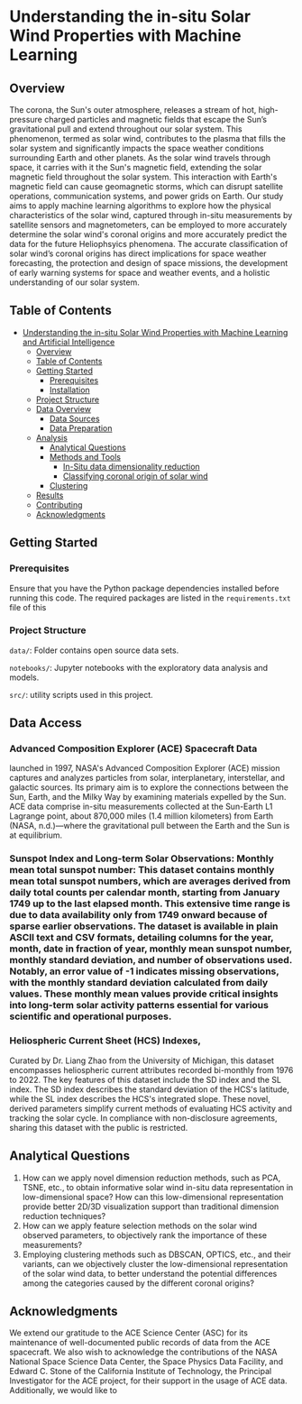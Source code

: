 # Understanding the in-situ Solar Wind Properties with Machine Learning

## Overview

The corona, the Sun's outer atmosphere, releases a stream of hot, high-pressure charged particles and magnetic fields that escape the Sun’s gravitational pull and extend throughout our solar system. This phenomenon, termed as solar wind, contributes to the plasma that fills the solar system and significantly impacts the space weather conditions surrounding Earth and other planets. As the solar wind travels through space, it carries with it the Sun's magnetic field, extending the solar magnetic field throughout the solar system. This interaction with Earth's magnetic field can cause geomagnetic storms, which can disrupt satellite operations, communication systems, and power grids on Earth. Our study aims to apply machine learning algorithms to explore how the physical characteristics of the solar wind, captured through in-situ measurements by satellite sensors and magnetometers, can be employed to more accurately determine the solar wind's coronal origins and more accurately predict the data for the future Heliophsyics phenomena. The accurate classification of solar wind’s coronal origins has direct implications for space weather forecasting, the protection and design of space missions, the development of early warning systems for space and weather events, and a holistic understanding of our solar system.

## Table of Contents

- [Understanding the in-situ Solar Wind Properties with Machine Learning and Artificial Intelligence](#understanding-the-in-situ-solar-wind-properties-with-machine-learning-and-artificial-intelligence)
  - [Overview](#overview)
  - [Table of Contents](#table-of-contents)
  - [Getting Started](#getting-started)
    - [Prerequisites](#prerequisites)
    - [Installation](#installation)
  - [Project Structure](#project-structure)
  - [Data Overview](#data-overview)
    - [Data Sources](#data-sources)
    - [Data Preparation](#data-preparation)
  - [Analysis](#analysis)
    - [Analytical Questions](#analytical-questions)
    - [Methods and Tools](#methods-and-tools)
      - [In-Situ data dimensionality reduction](#in-situ-data-dimensionality-reduction)
      - [Classifying coronal origin of solar wind](#classifying-coronal-origin-of-solar-wind)
    - [Clustering](#clustering)
  - [Results](#results)
  - [Contributing](#contributing)
  - [Acknowledgments](#acknowledgments)

## Getting Started

### Prerequisites

Ensure that you have the Python package dependencies installed before running this code. The required packages are listed in the `requirements.txt ` file of this

### Project Structure

`data/`: Folder contains open source data sets.

`notebooks/`: Jupyter notebooks with the exploratory data analysis and models.

`src/`: utility scripts used in this project.

## Data Access

### Advanced Composition Explorer (ACE) Spacecraft Data
launched in 1997, NASA's Advanced Composition Explorer (ACE) mission captures and analyzes particles from solar, interplanetary, interstellar, and galactic sources. Its primary aim is to explore the connections between the Sun, Earth, and the Milky Way by examining materials expelled by the Sun. ACE data comprise in-situ measurements collected at the Sun-Earth L1 Lagrange point, about 870,000 miles (1.4 million kilometers) from Earth (NASA, n.d.)—where the gravitational pull between the Earth and the Sun is at equilibrium. 

### Sunspot Index and Long-term Solar Observations: Monthly mean total sunspot number: This dataset contains monthly mean total sunspot numbers, which are averages derived from daily total counts per calendar month, starting from January 1749 up to the last elapsed month. This extensive time range is due to data availability only from 1749 onward because of sparse earlier observations. The dataset is available in plain ASCII text and CSV formats, detailing columns for the year, month, date in fraction of year, monthly mean sunspot number, monthly standard deviation, and number of observations used. Notably, an error value of -1 indicates missing observations, with the monthly standard deviation calculated from daily values. These monthly mean values provide critical insights into long-term solar activity patterns essential for various scientific and operational purposes.

### Heliospheric Current Sheet (HCS) Indexes, 
Curated by Dr. Liang Zhao from the University of Michigan, this dataset encompasses heliospheric current attributes recorded bi-monthly from 1976 to 2022. The key features of this dataset include the SD index and the SL index. The SD index describes the standard deviation of the HCS's latitude, while the SL index describes the HCS's integrated slope. These novel, derived parameters simplify current methods of evaluating HCS activity and tracking the solar cycle. In compliance with non-disclosure agreements, sharing this dataset with the public is restricted.

## Analytical Questions

1. How can we apply novel dimension reduction methods, such as PCA, TSNE, etc., to obtain informative solar wind in-situ data representation in low-dimensional space? How can this low-dimensional representation provide better 2D/3D visualization support than traditional dimension reduction techniques?
2. How can we apply feature selection methods on the solar wind observed parameters, to objectively rank the importance of these measurements?
3. Employing clustering methods such as DBSCAN, OPTICS, etc., and their variants, can we objectively cluster the low-dimensional representation of the solar wind data, to better understand the potential differences among the categories caused by the different coronal origins?

## Acknowledgments

We extend our gratitude to the ACE Science Center (ASC) for its maintenance of well-documented public records of data from the ACE spacecraft. We also wish to acknowledge the contributions of the NASA National Space Science Data Center, the Space Physics Data Facility, and Edward C. Stone of the California Institute of Technology, the Principal Investigator for the ACE project, for their support in the usage of ACE data. Additionally, we would like to
